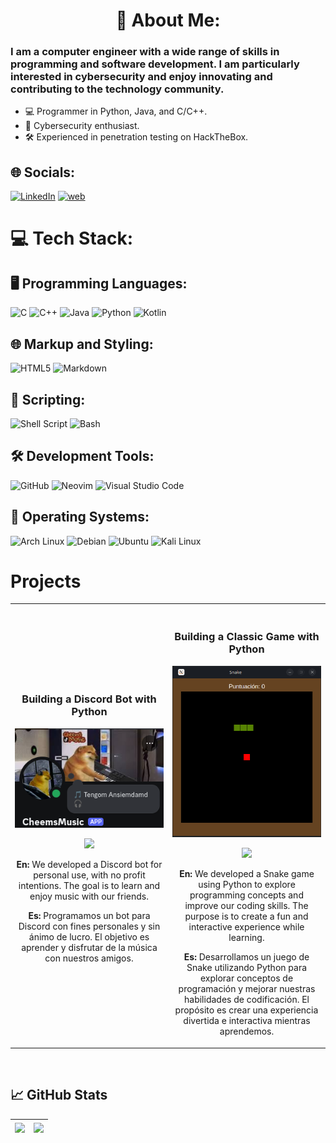 <h1 align="center">
    💫 About Me:
</h1>

### I am a computer engineer with a wide range of skills in programming and software development. I am particularly interested in cybersecurity and enjoy innovating and contributing to the technology community.

- 💻 Programmer in Python, Java, and C/C++.
- 🔐 Cybersecurity enthusiast.
- 🛠️ Experienced in penetration testing on HackTheBox.

## 🌐 Socials:
[![LinkedIn](https://img.shields.io/badge/LinkedIn-%230077B5.svg?logo=linkedin&logoColor=white)](https://www.linkedin.com/in/juan-eduardo-rivera-p%C3%A9rez-a76909226/) [![web](https://img.shields.io/badge/WEB-7D4698?style=flat&logo=Tor-Browser&logoColor=white)](https://eduardo99rp.github.io/)




# 💻 Tech Stack:

## 🖥️ Programming Languages:
![C](https://img.shields.io/badge/c-%2300599C.svg?style=for-the-badge&logo=c&logoColor=white) ![C++](https://img.shields.io/badge/c++-%2300599C.svg?style=for-the-badge&logo=c%2B%2B&logoColor=white) ![Java](https://img.shields.io/badge/java-%23ED8B00.svg?style=for-the-badge&logo=openjdk&logoColor=white) ![Python](https://img.shields.io/badge/python-3670A0?style=for-the-badge&logo=python&logoColor=ffdd54) ![Kotlin](https://img.shields.io/badge/kotlin-%237F52FF.svg?style=for-the-badge&logo=kotlin&logoColor=white) 

## 🌐 Markup and Styling:
![HTML5](https://img.shields.io/badge/html5-%23E34F26.svg?style=for-the-badge&logo=html5&logoColor=white) ![Markdown](https://img.shields.io/badge/markdown-000000?style=for-the-badge&logo=markdown&logoColor=white) 

## 📜 Scripting:
![Shell Script](https://img.shields.io/badge/shell_script-%23121011.svg?style=for-the-badge&logo=gnu-bash&logoColor=white) ![Bash](https://img.shields.io/badge/Bash-%23121011.svg?style=for-the-badge&logo=gnome-terminal&logoColor=white) 

## 🛠️ Development Tools:
![GitHub](https://img.shields.io/badge/github-%23121011.svg?style=for-the-badge&logo=github&logoColor=white) ![Neovim](https://img.shields.io/badge/neovim-57A143?style=for-the-badge&logo=neovim&logoColor=white) ![Visual Studio Code](https://img.shields.io/badge/VS%20Code-0078d7.svg?style=for-the-badge&logo=visual-studio-code&logoColor=white)

##  🐧 Operating Systems:
![Arch Linux](https://img.shields.io/badge/arch_linux-1793D1?style=for-the-badge&logo=arch-linux&logoColor=white)  ![Debian](https://img.shields.io/badge/debian-A81D33?style=for-the-badge&logo=debian&logoColor=white)  ![Ubuntu](https://img.shields.io/badge/ubuntu-E95420?style=for-the-badge&logo=ubuntu&logoColor=white)   ![Kali Linux](https://img.shields.io/badge/kali_linux-557C94?style=for-the-badge&logo=kalilinux&logoColor=white)






# Projects  
<table>
<tr>
<td width="50%">
<h3 align="center">Building a Discord Bot with Python</h3>
<div align="center">
<a href="" target="_blank"><img src="/iconos/CheemMusic.png" width="400" alt="Bot de música para discord hecho en python">
</a>
<p>
<a href="https://github.com/Eduardo99RP/CheemsBot" target="_blank">
<img src="https://img.shields.io/badge/CODE-ff9?style=for-the-badge&logo=github&logoColor=black">
</a>
</p>
<p>
<strong>En: </strong>We developed a Discord bot for personal use, with no profit intentions. The goal is to learn and enjoy music with our friends.

<strong>Es: </strong>Programamos un bot para Discord con fines personales y sin ánimo de lucro. El objetivo es aprender y disfrutar de la música con nuestros amigos.</p>
</div>
                                                                                      
</td>

<td width="50%">
               <br>
<h3 align="center">Building a Classic Game with Python</h3>
<div align="center">
<a href="" target="_blank"><img src="/iconos/snake.png" width="250" alt="Bot de música para discord hecho en python">
</a>
<p>
<a href="https://github.com/Eduardo99RP/Snake-Python" target="_blank">
<img src="https://img.shields.io/badge/CODE-ff9?style=for-the-badge&logo=github&logoColor=black">
</a>
</p>
<p>
<strong>En: </strong>We developed a Snake game using Python to explore programming concepts and improve our coding skills. The purpose is to create a fun and interactive experience while learning.

<strong>Es: </strong>Desarrollamos un juego de Snake utilizando Python para explorar conceptos de programación y mejorar nuestras habilidades de codificación. El propósito es crear una experiencia divertida e interactiva mientras aprendemos.</p>
</div>  
</table>                                                                                 
</div>
<br>

## &#x1f4c8; GitHub Stats

|<a href="https://github.com/Eduardo99RP/Eduardo99RP"><img align="center" src="https://github-readme-stats.vercel.app/api?username=Eduardo99RP&amp;rank_icon=github&amp;repo=github-readme-stats&amp;&theme=tokyonight&hide_border=false&include_all_commits=false&count_private=false" /></a>|<a href="https://github.com/anuraghazra/github-readme-stats"><img align="center" src="https://github-readme-stats.vercel.app/api/top-langs/?username=Eduardo99RP&theme=tokyonight&hide_border=false&include_all_commits=false&count_private=false&layout=compact"/></a> |
| ------------- | ------------- |



